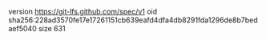 version https://git-lfs.github.com/spec/v1
oid sha256:228ad3570fe17e17261151cb639eafd4dfa4db8291fda1296de8b7bedaef5040
size 631
